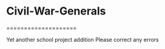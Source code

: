 # Civil-War-Generals
====================

Yet another school project addition
Please correct any errors
